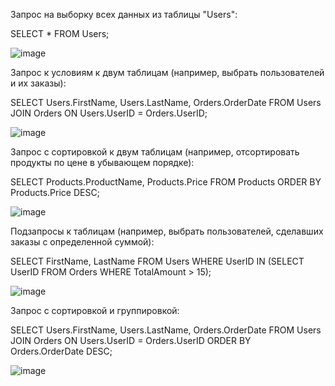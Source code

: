 Запрос на выборку всех данных из таблицы "Users":
 
SELECT * FROM Users;

![image](https://github.com/drtwej/sql1/assets/144841894/d2c0ce65-e7a7-43ec-ae99-3264f6ef51eb)


Запрос к условиям к двум таблицам (например, выбрать пользователей и их заказы):

SELECT Users.FirstName, Users.LastName, Orders.OrderDate
FROM Users
JOIN Orders ON Users.UserID = Orders.UserID;

![image](https://github.com/drtwej/sql1/assets/144841894/cc64b255-5ff1-4436-8989-b9fb7a6d51f2)


Запрос с сортировкой к двум таблицам (например, отсортировать продукты по цене в убывающем порядке):

SELECT Products.ProductName, Products.Price
FROM Products
ORDER BY Products.Price DESC;

![image](https://github.com/drtwej/sql1/assets/144841894/053c0951-063e-4657-a045-937fb19a10ac)


Подзапросы к таблицам (например, выбрать пользователей, сделавших заказы с определенной суммой):

SELECT FirstName, LastName
FROM Users
WHERE UserID IN (SELECT UserID FROM Orders WHERE TotalAmount > 15);


![image](https://github.com/drtwej/sql1/assets/144841894/47b2770d-d3d0-4b81-8441-f294631e40e1)

Запрос с сортировкой и группировкой:

SELECT Users.FirstName, Users.LastName, Orders.OrderDate
FROM Users
JOIN Orders ON Users.UserID = Orders.UserID
ORDER BY Orders.OrderDate DESC;


![image](https://github.com/drtwej/sql1/assets/144841894/d0709458-2ee8-438d-a980-8202956ba4e0)



